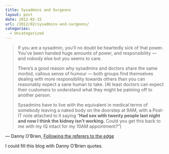 ```yaml
---
title: Sysadmins and Surgeons
layout: post
date: 2012-02-15
url: /2012/02/sysadmins-and-surgeons/
categories:
  - Uncategorized
---
```

> If you are a sysadmin, you&rsquo;ll no doubt be heartedly sick of that power. You&rsquo;ve been handed huge amounts of power, and responsibility &mdash; and nobody else but you seems to care. 
> 
> There&rsquo;s a good reason why sysadmins and doctors share the same morbid, callous sense of humour &mdash; both groups find themselves dealing with more responsibility towards others than you can reasonably expect a sane human to take. (At least doctors can expect their customers to understand what they might be palming off to another person. 
> 
> Sysadmins have to live with the equivalent in medical terms of somebody leaving a naked body on the doorstep at 9AM, with a Post-IT note attached to it saying &ldquo;**Had sex with twenty people last night and now I think the kidney isn&rsquo;t working.** Could you get this back to me with my IQ intact for my 10AM appointment?&rdquo;) 

&mdash; Danny O&rsquo;Brien, [Following the referers to the edge][1]

I could fill this blog with Danny O&rsquo;Brien quotes.

 [1]: http://www.oblomovka.com/wp/2008/07/30/following-the-referers-to-the-edge/


